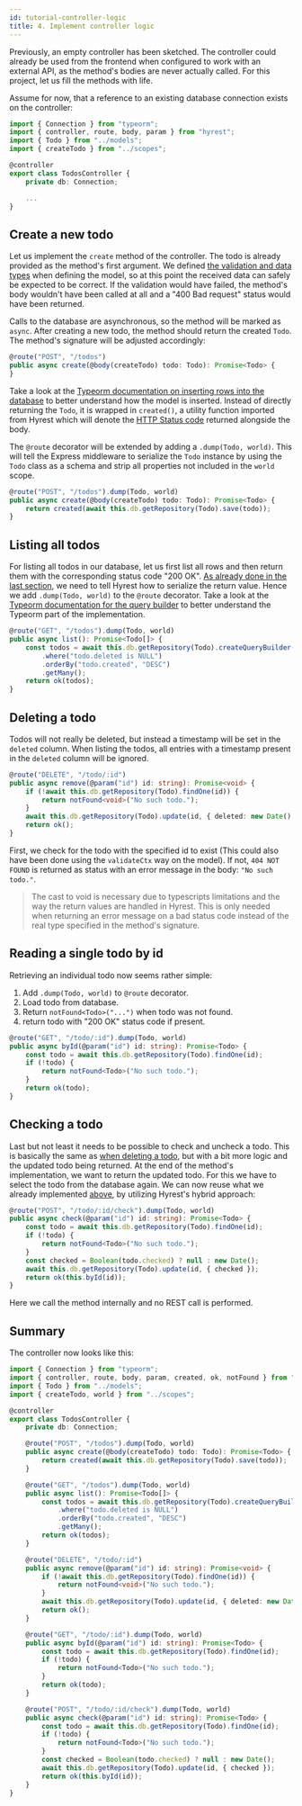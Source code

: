 ```yaml
---
id: tutorial-controller-logic
title: 4. Implement controller logic
---
```


Previously, an empty controller has been sketched.
The controller could already be used from the frontend when configured to work with an external API, as the method's bodies are never actually called.
For this project, let us fill the methods with life.

Assume for now, that a reference to an existing database connection exists on the controller:

```typescript
import { Connection } from "typeorm";
import { controller, route, body, param } from "hyrest";
import { Todo } from "../models";
import { createTodo } from "../scopes";

@controller
export class TodosController {
    private db: Connection;

    ...
}
```

## Create a new todo

Let us implement the `create` method of the controller.
The todo is already provided as the method's first argument.
We defined [the validation and data types](tutorial-models.md) when defining the model, so at this point the received data can safely be expected to be correct.
If the validation would have failed, the method's body wouldn't have been called at all and a "400 Bad request" status would have been returned.

Calls to the database are asynchronous, so the method will be marked as `async`.
After creating a new todo, the method should return the created `Todo`.
The method's signature will be adjusted accordingly:

```typescript
@route("POST", "/todos")
public async create(@body(createTodo) todo: Todo): Promise<Todo> {
}
```

Take a look at the [Typeorm documentation on inserting rows into the database](http://typeorm.io/#/repository-api) to better understand how the model is inserted.
Instead of directly returning the `Todo`, it is wrapped in `created()`, a utility function imported from Hyrest which will denote the [HTTP Status code](https://en.wikipedia.org/wiki/List_of_HTTP_status_codes) returned alongside the body.

The `@route` decorator will be extended by adding a `.dump(Todo, world)`. This will tell the Express middleware to serialize the `Todo` instance by using the `Todo` class as a schema and strip all properties not included in the `world` scope.

```typescript
@route("POST", "/todos").dump(Todo, world)
public async create(@body(createTodo) todo: Todo): Promise<Todo> {
    return created(await this.db.getRepository(Todo).save(todo));
}
```

## Listing all todos

For listing all todos in our database, let us first list all rows and then return them with the corresponding status code "200 OK".
[As already done in the last section](#create-a-new-todo), we need to tell Hyrest how to serialize the return value. Hence we add `.dump(Todo, world)` to the `@route` decorator.
Take a look at the [Typeorm documentation for the query builder](http://typeorm.io/#/select-query-builder) to better understand the Typeorm part of the implementation.

```typescript
@route("GET", "/todos").dump(Todo, world)
public async list(): Promise<Todo[]> {
    const todos = await this.db.getRepository(Todo).createQueryBuilder("todo")
        .where("todo.deleted is NULL")
        .orderBy("todo.created", "DESC")
        .getMany();
    return ok(todos);
}
```

## Deleting a todo

Todos will not really be deleted, but instead a timestamp will be set in the `deleted` column.
When listing the todos, all entries with a timestamp present in the `deleted` column will be ignored.


```typescript
@route("DELETE", "/todo/:id")
public async remove(@param("id") id: string): Promise<void> {
    if (!await this.db.getRepository(Todo).findOne(id)) {
        return notFound<void>("No such todo.");
    }
    await this.db.getRepository(Todo).update(id, { deleted: new Date() });
    return ok();
}
```

First, we check for the todo with the specified id to exist (This could also have been done using the `validateCtx` way on the model).
If not, `404 NOT FOUND` is returned as status with an error message in the body: `"No such todo."`.

> The cast to void is necessary due to typescripts limitations and the way the return values are handled in Hyrest.
> This is only needed when returning an error message on a bad status code instead of the real type specified in the method's signature.

## Reading a single todo by id

Retrieving an individual todo now seems rather simple:

1. Add `.dump(Todo, world)` to `@route` decorator.
2. Load todo from database.
3. Return `notFound<Todo>("...")` when todo was not found.
4. return todo with "200 OK" status code if present.

```typescript
@route("GET", "/todo/:id").dump(Todo, world)
public async byId(@param("id") id: string): Promise<Todo> {
    const todo = await this.db.getRepository(Todo).findOne(id);
    if (!todo) {
        return notFound<Todo>("No such todo.");
    }
    return ok(todo);
}
```

## Checking a todo

Last but not least it needs to be possible to check and uncheck a todo.
This is basically the same as [when deleting a todo](#deleting-a-todo), but with a bit more logic and the updated todo being returned.
At the end of the method's implementation, we want to return the updated todo. For this we have to select the todo from the database again.
We can now reuse what we already implemented [above](#reading-a-single-todo-by-id), by utilizing Hyrest's hybrid approach:

```typescript
@route("POST", "/todo/:id/check").dump(Todo, world)
public async check(@param("id") id: string): Promise<Todo> {
    const todo = await this.db.getRepository(Todo).findOne(id);
    if (!todo) {
        return notFound<Todo>("No such todo.");
    }
    const checked = Boolean(todo.checked) ? null : new Date();
    await this.db.getRepository(Todo).update(id, { checked });
    return ok(this.byId(id));
}
```

Here we call the method internally and no REST call is performed.

## Summary

The controller now looks like this:

```typescript
import { Connection } from "typeorm";
import { controller, route, body, param, created, ok, notFound } from "hyrest";
import { Todo } from "../models";
import { createTodo, world } from "../scopes";

@controller
export class TodosController {
    private db: Connection;

    @route("POST", "/todos").dump(Todo, world)
    public async create(@body(createTodo) todo: Todo): Promise<Todo> {
        return created(await this.db.getRepository(Todo).save(todo));
    }

    @route("GET", "/todos").dump(Todo, world)
    public async list(): Promise<Todo[]> {
        const todos = await this.db.getRepository(Todo).createQueryBuilder("todo")
            .where("todo.deleted is NULL")
            .orderBy("todo.created", "DESC")
            .getMany();
        return ok(todos);
    }

    @route("DELETE", "/todo/:id")
    public async remove(@param("id") id: string): Promise<void> {
        if (!await this.db.getRepository(Todo).findOne(id)) {
            return notFound<void>("No such todo.");
        }
        await this.db.getRepository(Todo).update(id, { deleted: new Date() });
        return ok();
    }

    @route("GET", "/todo/:id").dump(Todo, world)
    public async byId(@param("id") id: string): Promise<Todo> {
        const todo = await this.db.getRepository(Todo).findOne(id);
        if (!todo) {
            return notFound<Todo>("No such todo.");
        }
        return ok(todo);
    }

    @route("POST", "/todo/:id/check").dump(Todo, world)
    public async check(@param("id") id: string): Promise<Todo> {
        const todo = await this.db.getRepository(Todo).findOne(id);
        if (!todo) {
            return notFound<Todo>("No such todo.");
        }
        const checked = Boolean(todo.checked) ? null : new Date();
        await this.db.getRepository(Todo).update(id, { checked });
        return ok(this.byId(id));
    }
}
```
